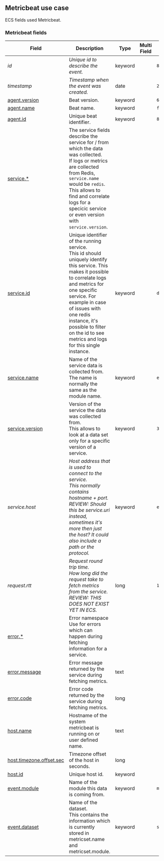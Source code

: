 ## Metricbeat use case

ECS fields used Metricbeat.

### <a name="metricbeat"></a> Metricbeat fields


| Field  | Description  | Type  | Multi Field  | Example  |
|---|---|---|---|---|
| <a name="id"></a>*id*  | *Unique id to describe the event.*  | keyword  |   | `8a4f500d`  |
| <a name="timestamp"></a>*timestamp*  | *Timestamp when the event was created.*  | date  |   | `2016-05-23T08:05:34.853Z`  |
| [agent.version](https://github.com/elastic/ecs#agent.version)  | Beat version.  | keyword  |   | `6.0.0-rc2`  |
| [agent.name](https://github.com/elastic/ecs#agent.name)  | Beat name.  | keyword  |   | `filebeat`  |
| [agent.id](https://github.com/elastic/ecs#agent.id)  | Unique beat identifier.  | keyword  |   | `8a4f500d`  |
| [service.*](https://github.com/elastic/ecs#service.*)  | The service fields describe the service for / from which the data was collected.<br/>If logs or metrics are collected from Redis, `service.name` would be `redis`. This allows to find and correlate logs for a specicic service or even version with `service.version`.<br/>  |   |   |   |
| [service.id](https://github.com/elastic/ecs#service.id)  | Unique identifier of the running service.<br/>This id should uniquely identify this service. This makes it possible to correlate logs and metrics for one specific service. For example in case of issues with one redis instance, it's possible to filter on the id to see metrics and logs for this single instance.  | keyword  |   | `d37e5ebfe0ae6c4972dbe9f0174a1637bb8247f6`  |
| [service.name](https://github.com/elastic/ecs#service.name)  | Name of the service data is collected from.<br/>The name is normally the same as the module name.  | keyword  |   | `elasticsearch`  |
| [service.version](https://github.com/elastic/ecs#service.version)  | Version of the service the data was collected from.<br/>This allows to look at a data set only for a specific version of a service.  | keyword  |   | `3.2.4`  |
| <a name="service.host"></a>*service.host*  | *Host address that is used to connect to the service.<br/>This normally contains hostname + port.<br/>REVIEW: Should this be service.uri instead, sometimes it's more then just the host? It could also include a path or the protocol.*  | keyword  |   | `elasticsearch:9200`  |
| <a name="request.rtt"></a>*request.rtt*  | *Request round trip time.<br/>How long did the request take to fetch metrics from the service.<br/>REVIEW: THIS DOES NOT EXIST YET IN ECS.*  | long  |   | `115`  |
| [error.*](https://github.com/elastic/ecs#error.*)  | Error namespace<br/>Use for errors which can happen during fetching information for a service.<br/>  |   |   |   |
| [error.message](https://github.com/elastic/ecs#error.message)  | Error message returned by the service during fetching metrics.  | text  |   |   |
| [error.code](https://github.com/elastic/ecs#error.code)  | Error code returned by the service during fetching metrics.  | long  |   |   |
| [host.name](https://github.com/elastic/ecs#host.name)  | Hostname of the system metricbeat is running on or user defined name.  | text  |   |   |
| [host.timezone.offset.sec](https://github.com/elastic/ecs#host.timezone.offset.sec)  | Timezone offset of the host in seconds.  | long  |   |   |
| [host.id](https://github.com/elastic/ecs#host.id)  | Unique host id.  | keyword  |   |   |
| [event.module](https://github.com/elastic/ecs#event.module)  | Name of the module this data is coming from.  | keyword  |   | `mysql`  |
| [event.dataset](https://github.com/elastic/ecs#event.dataset)  | Name of the dataset.<br/>This contains the information which is currently stored in metricset.name and metricset.module.  | keyword  |   | `stats`  |



